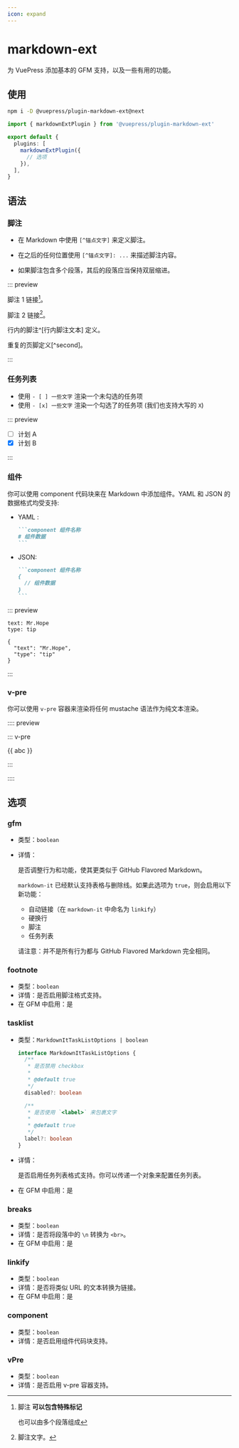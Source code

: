 ```yaml
---
icon: expand
---
```


# markdown-ext

<NpmBadge package="@vuepress/plugin-markdown-ext" />

为 VuePress 添加基本的 GFM 支持，以及一些有用的功能。

## 使用

```bash
npm i -D @vuepress/plugin-markdown-ext@next
```

```ts title=".vuepress/config.ts"
import { markdownExtPlugin } from '@vuepress/plugin-markdown-ext'

export default {
  plugins: [
    markdownExtPlugin({
      // 选项
    }),
  ],
}
```

## 语法

### 脚注

- 在 Markdown 中使用 `[^锚点文字]` 来定义脚注。

- 在之后的任何位置使用 `[^锚点文字]: ...` 来描述脚注内容。

- 如果脚注包含多个段落，其后的段落应当保持双层缩进。

::: preview

脚注 1 链接[^链接1]。

脚注 2 链接[^链接2]。

行内的脚注^[行内脚注文本] 定义。

重复的页脚定义[^second]。

[^链接1]: 脚注 **可以包含特殊标记**

    也可以由多个段落组成

[^链接2]: 脚注文字。

:::

### 任务列表

- 使用 `- [ ] 一些文字` 渲染一个未勾选的任务项
- 使用 `- [x] 一些文字` 渲染一个勾选了的任务项 (我们也支持大写的 `X`)

::: preview

- [ ] 计划 A
- [x] 计划 B

:::

### 组件

你可以使用 component 代码块来在 Markdown 中添加组件。YAML 和 JSON 的数据格式均受支持:

- YAML <Badge text="推荐" type="tip" />:

  ````md
  ```component 组件名称
  # 组件数据
  ```
  ````

- JSON:

  ````md
  ```component 组件名称
  {
    // 组件数据
  }
  ```
  ````

::: preview

```component Badge
text: Mr.Hope
type: tip
```

```component Badge
{
  "text": "Mr.Hope",
  "type": "tip"
}
```

:::

### v-pre

你可以使用 `v-pre` 容器来渲染将任何 mustache 语法作为纯文本渲染。

:::: preview

::: v-pre

{{ abc }}

:::

::::

## 选项

### gfm

- 类型：`boolean`

- 详情：

  是否调整行为和功能，使其更类似于 GitHub Flavored Markdown。

  `markdown-it` 已经默认支持表格与删除线。如果此选项为 `true`，则会启用以下新功能：
  - 自动链接（在 `markdown-it` 中命名为 `linkify`）
  - 硬换行
  - 脚注
  - 任务列表

  请注意：并不是所有行为都与 GitHub Flavored Markdown 完全相同。

### footnote

- 类型：`boolean`
- 详情：是否启用脚注格式支持。
- 在 GFM 中启用：是

### tasklist

- 类型：`MarkdownItTaskListOptions | boolean`

  ```ts
  interface MarkdownItTaskListOptions {
    /**
     * 是否禁用 checkbox
     *
     * @default true
     */
    disabled?: boolean

    /**
     * 是否使用 `<label>` 来包裹文字
     *
     * @default true
     */
    label?: boolean
  }
  ```

- 详情：

  是否启用任务列表格式支持。你可以传递一个对象来配置任务列表。

- 在 GFM 中启用：是

### breaks

- 类型：`boolean`
- 详情：是否将段落中的 `\n` 转换为 `<br>`。
- 在 GFM 中启用：是

### linkify

- 类型：`boolean`
- 详情：是否将类似 URL 的文本转换为链接。
- 在 GFM 中启用：是

### component

- 类型：`boolean`
- 详情：是否启用组件代码块支持。

### vPre

- 类型：`boolean`
- 详情：是否启用 v-pre 容器支持。
